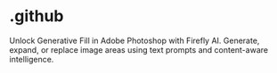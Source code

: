 # .github
Unlock Generative Fill in Adobe Photoshop with Firefly AI. Generate, expand, or replace image areas using text prompts and content-aware intelligence.
